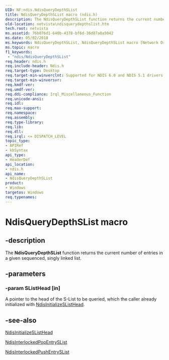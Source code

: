 ```yaml
---
UID: NF:ndis.NdisQueryDepthSList
title: NdisQueryDepthSList macro (ndis.h)
description: The NdisQueryDepthSList function returns the current number of entries in a given sequenced, singly linked list.
old-location: netvista\ndisquerydepthslist.htm
tech.root: netvista
ms.assetid: 76b076d1-640b-4378-bf6d-36d87a8a5042
ms.date: 05/02/2018
ms.keywords: NdisQueryDepthSList, NdisQueryDepthSList macro [Network Drivers Starting with Windows Vista], ndis/NdisQueryDepthSList, ndis_interlocked_ref_f44c64cf-029a-408e-84a0-a8c09bc91592.xml, netvista.ndisquerydepthslist
ms.topic: macro
f1_keywords:
 - "ndis/NdisQueryDepthSList"
req.header: ndis.h
req.include-header: Ndis.h
req.target-type: Desktop
req.target-min-winverclnt: Supported for NDIS 6.0 and NDIS 5.1 drivers (see    NdisQueryDepthSList (NDIS   5.1)) in Windows Vista. Supported for NDIS 5.1 drivers (see    NdisQueryDepthSList (NDIS   5.1)) in Windows XP.
req.target-min-winversvr: 
req.kmdf-ver: 
req.umdf-ver: 
req.ddi-compliance: Irql_Miscellaneous_Function
req.unicode-ansi: 
req.idl: 
req.max-support: 
req.namespace: 
req.assembly: 
req.type-library: 
req.lib: 
req.dll: 
req.irql: <= DISPATCH_LEVEL
topic_type:
- APIRef
- kbSyntax
api_type:
- HeaderDef
api_location:
- ndis.h
api_name:
- NdisQueryDepthSList
product:
- Windows
targetos: Windows
req.typenames: 
---
```


# NdisQueryDepthSList macro


## -description


The 
  <b>NdisQueryDepthSList</b> function returns the current number of entries in a given sequenced, singly
  linked list.


## -parameters




### -param SListHead [in]

A pointer to the head of the S-List to be queried, which the caller already initialized with 
     <a href="https://docs.microsoft.com/windows-hardware/drivers/ddi/ndis/nf-ndis-ndisinitializeslisthead">NdisInitializeSListHead</a>.


## -see-also




<a href="https://docs.microsoft.com/windows-hardware/drivers/ddi/ndis/nf-ndis-ndisinitializeslisthead">NdisInitializeSListHead</a>



<a href="https://docs.microsoft.com/windows-hardware/drivers/ddi/ndis/nf-ndis-ndisinterlockedpopentryslist">NdisInterlockedPopEntrySList</a>



<a href="https://docs.microsoft.com/windows-hardware/drivers/ddi/ndis/nf-ndis-ndisinterlockedpushentryslist">
   NdisInterlockedPushEntrySList</a>
 

 

